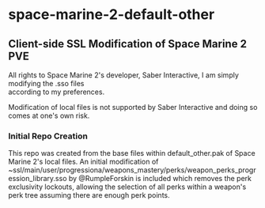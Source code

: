 # space-marine-2-default-other

## Client-side SSL Modification of Space Marine 2 PVE
All rights to Space Marine 2's developer, Saber Interactive, I am simply modifying the .sso files  
according to my preferences.

Modification of local files is not supported by Saber Interactive and doing so comes at one's own risk.


### Initial Repo Creation
This repo was created from the base files within default_other.pak of Space Marine 2's local files. 
An initial modification of ~ssl/main/user/progressiona/weapons_mastery/perks/weapon_perks_progression_library.sso
by @RumpleForskin is included which removes the perk exclusivity lockouts, allowing the selection of all perks 
within a weapon's perk tree assuming there are enough perk points.